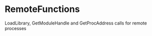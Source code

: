 RemoteFunctions
===============

LoadLibrary, GetModuleHandle and GetProcAddress calls for remote processes
